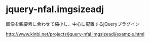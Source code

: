 # jquery-nfal.imgsizeadj
画像を親要素に合わせて縮小し、中心に配置するjQueryプラグイン

http://www.kinbi.net/projects/jquery-nfal.imgsizeadj/example.html
